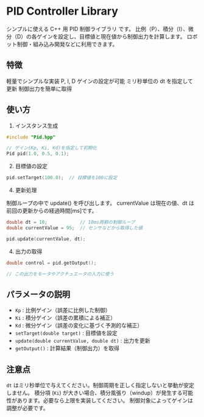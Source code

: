 # PID Controller Library
シンプルに使える C++ 用 PID 制御ライブラリ です。
比例（P）、積分（I）、微分（D）の各ゲインを設定し、目標値と現在値から制御出力を計算します。
ロボット制御・組み込み開発などに利用できます。
## 特徴
軽量でシンプルな実装
P, I, D ゲインの設定が可能
ミリ秒単位の dt を指定して更新
制御出力を簡単に取得

## 使い方
1. インスタンス生成

```cpp
#include "Pid.hpp"

// ゲイン(Kp, Ki, Kd)を指定して初期化
Pid pid(1.0, 0.5, 0.1);
```

2. 目標値の設定
```cpp
pid.setTarget(100.0);  // 目標値を100に設定
```

4. 更新処理

制御ループの中で update() を呼び出します。
currentValue は現在の値、dt は前回の更新からの経過時間[ms]です。
```cpp
double dt = 10;            // 10ms周期の制御ループ
double currentValue = 95;  // センサなどから取得した値

pid.update(currentValue, dt);
```

4. 出力の取得

```cpp
double control = pid.getOutput();

// この出力をモータやアクチュエータの入力に使う
```

## パラメータの説明

- `Kp` : 比例ゲイン（誤差に比例した制御）
- `Ki` : 積分ゲイン（誤差の累積による補正）
- `Kd` : 微分ゲイン（誤差の変化に基づく予測的な補正）
- `setTarget(double target)` : 目標値を設定
- `update(double currentValue, double dt)` : 出力を更新
- `getOutput()` : 計算結果（制御出力）を取得

## 注意点

`dt` はミリ秒単位で与えてください。制御周期を正しく指定しないと挙動が安定しません。
積分項 (`Ki`) が大きい場合、積分風張り（windup）が発生する可能性があります。必要なら上限を実装してください。
制御対象によってゲインは調整が必要です。
